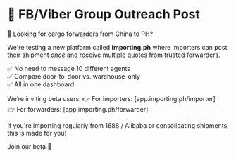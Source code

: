 # 📣 FB/Viber Group Outreach Post

🚢 Looking for cargo forwarders from China to PH?

We're testing a new platform called **importing.ph** where importers can post their shipment *once* and receive multiple quotes from trusted forwarders.

✅ No need to message 10 different agents  
✅ Compare door-to-door vs. warehouse-only  
✅ All in one dashboard

We’re inviting beta users:
👉 For importers: [app.importing.ph/importer]  
👉 For forwarders: [app.importing.ph/forwarder]

If you're importing regularly from 1688 / Alibaba or consolidating shipments, this is made for you!

Join our beta 🚀
